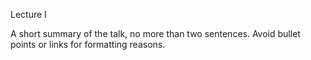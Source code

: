 Lecture I

A short summary of the talk, no more than two sentences. Avoid bullet points or links for formatting reasons.